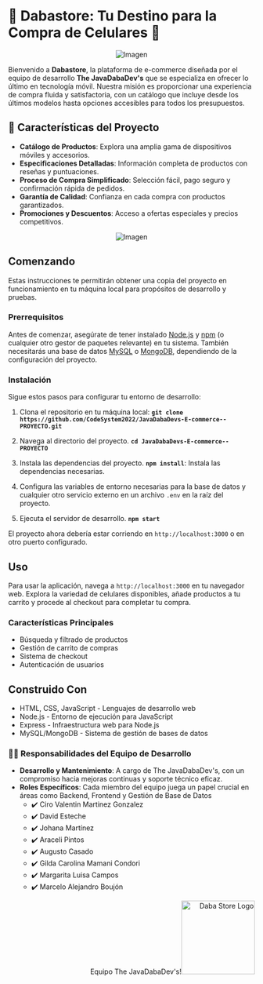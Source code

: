 # 📱 Dabastore: Tu Destino para la Compra de Celulares 📱
<div style="text-align:center">
  <img src="https://images-wixmp-ed30a86b8c4ca887773594c2.wixmp.com/f/6aa31387-d795-4e1e-a3c4-456404eae1b5/dgfevfr-7717ac6d-6a60-45f7-9427-50488d6070cb.png?token=eyJ0eXAiOiJKV1QiLCJhbGciOiJIUzI1NiJ9.eyJzdWIiOiJ1cm46YXBwOjdlMGQxODg5ODIyNjQzNzNhNWYwZDQxNWVhMGQyNmUwIiwiaXNzIjoidXJuOmFwcDo3ZTBkMTg4OTgyMjY0MzczYTVmMGQ0MTVlYTBkMjZlMCIsIm9iaiI6W1t7InBhdGgiOiJcL2ZcLzZhYTMxMzg3LWQ3OTUtNGUxZS1hM2M0LTQ1NjQwNGVhZTFiNVwvZGdmZXZmci03NzE3YWM2ZC02YTYwLTQ1ZjctOTQyNy01MDQ4OGQ2MDcwY2IucG5nIn1dXSwiYXVkIjpbInVybjpzZXJ2aWNlOmZpbGUuZG93bmxvYWQiXX0.cgCJkM0oxm2tpMXoxduB7PE71RMrXEVtrE_D6cifRfo" alt="Imagen">
</div>

Bienvenido a **Dabastore**, la plataforma de e-commerce diseñada por el equipo de desarrollo **The JavaDabaDev's** que se especializa en ofrecer lo último en tecnología móvil. Nuestra misión es proporcionar una experiencia de compra fluida y satisfactoria, con un catálogo que incluye desde los últimos modelos hasta opciones accesibles para todos los presupuestos.

## 🚀 Características del Proyecto

- **Catálogo de Productos**: Explora una amplia gama de dispositivos móviles y accesorios.
- **Especificaciones Detalladas**: Información completa de productos con reseñas y puntuaciones.
- **Proceso de Compra Simplificado**: Selección fácil, pago seguro y confirmación rápida de pedidos.
- **Garantía de Calidad**: Confianza en cada compra con productos garantizados.
- **Promociones y Descuentos**: Acceso a ofertas especiales y precios competitivos.
<div style="text-align:center">
  <img src="https://img001.prntscr.com/file/img001/VB56WJkxQAqtD_NkO9XYcw.png" alt="Imagen">
</div>

## Comenzando

Estas instrucciones te permitirán obtener una copia del proyecto en funcionamiento en tu máquina local para propósitos de desarrollo y pruebas.

### Prerrequisitos

Antes de comenzar, asegúrate de tener instalado [Node.js](https://nodejs.org/) y [npm](https://www.npmjs.com/) (o cualquier otro gestor de paquetes relevante) en tu sistema. También necesitarás una base de datos [MySQL](https://www.mysql.com/) o [MongoDB](https://www.mongodb.com/), dependiendo de la configuración del proyecto.

### Instalación

Sigue estos pasos para configurar tu entorno de desarrollo:

1. Clona el repositorio en tu máquina local:
**`git clone https://github.com/CodeSystem2022/JavaDabaDevs-E-commerce--PROYECTO.git`**

2. Navega al directorio del proyecto.
**`cd JavaDabaDevs-E-commerce--PROYECTO`**

3. Instala las dependencias del proyecto.
**`npm install`**: Instala las dependencias necesarias.

4. Configura las variables de entorno necesarias para la base de datos y cualquier otro servicio externo en un archivo `.env` en la raíz del proyecto.

5. Ejecuta el servidor de desarrollo.
**`npm start`**

El proyecto ahora debería estar corriendo en `http://localhost:3000` o en otro puerto configurado.

## Uso

Para usar la aplicación, navega a `http://localhost:3000` en tu navegador web. Explora la variedad de celulares disponibles, añade productos a tu carrito y procede al checkout para completar tu compra.
### Características Principales

- Búsqueda y filtrado de productos
- Gestión de carrito de compras
- Sistema de checkout
- Autenticación de usuarios

## Construido Con

- HTML, CSS, JavaScript - Lenguajes de desarrollo web
- Node.js - Entorno de ejecución para JavaScript
- Express - Infraestructura web para Node.js
- MySQL/MongoDB - Sistema de gestión de bases de datos



### 🧑‍💻 Responsabilidades del Equipo de Desarrollo

- **Desarrollo y Mantenimiento**: A cargo de The JavaDabaDev's, con un compromiso hacia mejoras continuas y soporte técnico eficaz.
- **Roles Específicos**: Cada miembro del equipo juega un papel crucial en áreas como Backend, Frontend y Gestión de Base de Datos
    - :heavy_check_mark: Ciro Valentin Martinez Gonzalez 
    - :heavy_check_mark: David Esteche 
    - :heavy_check_mark: Johana Martínez 
    - :heavy_check_mark: Araceli Pintos 
    - :heavy_check_mark: Augusto Casado 
    - :heavy_check_mark: Gilda Carolina Mamani Condori 
    - :heavy_check_mark: Margarita Luisa Campos 
    - :heavy_check_mark: Marcelo Alejandro Boujón

<p align="right">
Equipo The JavaDabaDev's!<img src="https://i.ibb.co/sKtD6Jw/crop-jdevs.png" width="150" height="150" alt="Daba Store Logo">
</p>


